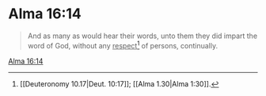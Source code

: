 # Alma 16:14

> And as many as would hear their words, unto them they did impart the word of God, without any <u>respect</u>[^a] of persons, continually.

[Alma 16:14](https://www.churchofjesuschrist.org/study/scriptures/bofm/alma/16?lang=eng&id=p14#p14)


[^a]: [[Deuteronomy 10.17|Deut. 10:17]]; [[Alma 1.30|Alma 1:30]].  
